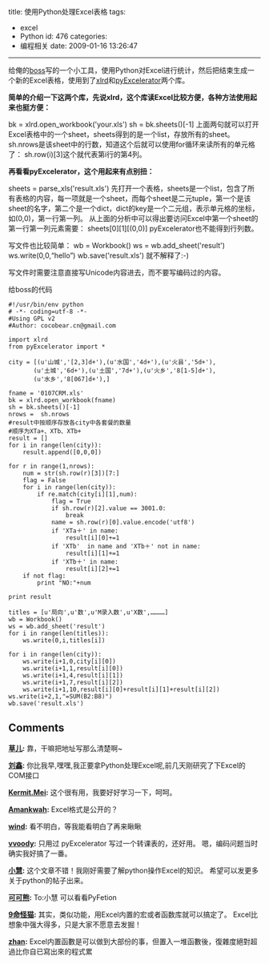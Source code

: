 title: 使用Python处理Excel表格
tags:
  - excel
  - Python
id: 476
categories:
  - 编程相关
date: 2009-01-16 13:26:47
---

给俺的[boss](http://hao150.cn/)写的一个小工具，使用Python对Excel进行统计，然后把结束生成一个新的Excel表格，使用到了[xlrd](http://www.lexicon.net/sjmachin/xlrd.htm)和[pyExcelerator](http://sourceforge.net/projects/pyexcelerator)两个库。

**简单的介绍一下这两个库，先说xlrd，这个库读Excel比较方便，各种方法使用起来也挺方便：**

bk = xlrd.open_workbook('your.xls')
sh = bk.sheets()[-1]
上面两句就可以打开Excel表格中的一个sheet，sheets得到的是一个list，存放所有的sheet。
sh.nrows是该sheet中的行数，知道这个后就可以使用for循环来读所有的单元格了：
sh.row(i)[3]这个就代表第i行的第4列。

**再看看pyExcelerator，这个用起来有点别扭：**

sheets = parse_xls('result.xls')
先打开一个表格，sheets是一个list，包含了所有表格的内容，每一项就是一个sheet，而每个sheet是二元tuple，第一个是该sheet的名字，第二个是一个dict，dict的key是一个二元组，表示单元格的坐标，如(0,0)，第一行第一列。
从上面的分析中可以得出要访问Excel中第一个sheet的第一行第一列元素需要：
sheets[0][1][(0,0)]
pyExcelerator也不能得到行列数。

写文件也比较简单：
wb = Workbook()
ws = wb.add_sheet('result')
ws.write(0,0,“hello”)
wb.save('result.xls')
就不解释了:-)

写文件时需要注意直接写Unicode内容进去，而不要写编码过的内容。

给boss的代码

```
#!/usr/bin/env python
# -*- coding=utf-8 -*-
#Using GPL v2
#Author: cocobear.cn@gmail.com

import xlrd
from pyExcelerator import *

city = [(u'山城','[2,3]d+'),(u'水国','4d+'),(u'火县','5d+'),
       (u'土城','6d+'),(u'土国','7d+'),(u'火乡','8[1-5]d+'),
       (u'水乡','8[067]d+'),]

fname = '0107CRM.xls'
bk = xlrd.open_workbook(fname)
sh = bk.sheets()[-1]
nrows =  sh.nrows
#result中按顺序存放各city中各套餐的数量
#顺序为XTa+、XTb、XTb+
result = []
for i in range(len(city)):
    result.append([0,0,0])

for r in range(1,nrows):
    num = str(sh.row(r)[3])[7:]
    flag = False
    for i in range(len(city)):
        if re.match(city[i][1],num):
            flag = True
            if sh.row(r)[2].value == 3001.0:
                break
            name = sh.row(r)[0].value.encode('utf8')
            if 'XTa＋' in name:
                result[i][0]+=1
            if 'XTb'  in name and 'XTb＋' not in name:
                result[i][1]+=1
            if 'XTb＋' in name:
                result[i][2]+=1
    if not flag:
        print "NO:"+num

print result

titles = [u'局向',u'数',u'M录入数',u'X数',…………]
wb = Workbook()
ws = wb.add_sheet('result')
for i in range(len(titles)):
    ws.write(0,i,titles[i])

for i in range(len(city)):
    ws.write(i+1,0,city[i][0])
    ws.write(i+1,1,result[i][0])
    ws.write(i+1,4,result[i][1])
    ws.write(i+1,7,result[i][2])
    ws.write(i+1,10,result[i][0]+result[i][1]+result[i][2])
ws.write(i+2,1,"=SUM(B2:B8)")
wb.save('result.xls')
```
## Comments

**[草儿](#4908 "2009-01-23 13:25:34"):** 靠，干嘛把地址写那么清楚啊~

**[刘鑫](#4877 "2009-01-17 12:10:16"):** 你比我早,嘿嘿,我正要拿Python处理Excel呢,前几天刚研究了下Excel的COM接口

**[Kermit.Mei](#4989 "2009-02-03 08:31:24"):** 这个很有用，我要好好学习一下，呵呵。

**[Amankwah](#4873 "2009-01-16 22:17:05"):** Excel格式是公开的？

**[wind](#4874 "2009-01-17 00:01:34"):** 看不明白，等我能看明白了再来瞅瞅

**[vvoody](#4875 "2009-01-17 00:20:56"):** 只用过 pyExcelerator 写过一个转课表的，还好用。 嗯，编码问题当时确实我好搞了一番。

**[小慧](#6869 "2009-12-15 19:37:15"):** 这个文章不错！我刚好需要了解python操作Excel的知识。 希望可以发更多关于python的帖子出来。

**[可可熊](#6874 "2009-12-15 22:31:12"):** To:小慧 可以看看PyFetion

**[9命怪猫](#8217 "2010-06-18 11:15:41"):** 其实，类似功能，用Excel内置的宏或者函数库就可以搞定了。 Excel比想象中强大得多，只是大家不愿意去发掘！

**[zhan](#15183 "2012-09-25 21:05:43"):** Excel内置函數是可以做到大部份的事，但置入一堆函數後，復雜度絕對超過比你自已寫出來的程式累


